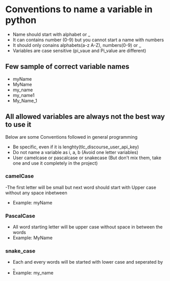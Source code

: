 # Conventions to name a variable in python

- Name should start with alphabet or _
- It can contains number (0-9) but you cannot start a name with numbers
- It should only conains alphabets(a-z A-Z), numbers(0-9) or _
- Variables are case sensitive (pi_vaue and Pi_value are different)

## Few sample of correct variable names
- myName
- MyName
- my_name
- my_name1
- My_Name_1

## All allowed variables are always not the best way to use it
Below are some Conventions followed in general programming

- Be specific, even if it is lenghty(tlc_discourse_user_api_key) 
- Do not name a variable as i, a, b (Avoid one letter variables)
- User camelcase or pascalcase or snakecase (But don't mix them, take one and use it completely in the project)

### camelCase
-The first letter will be small but next word should start with Upper case without any space inbetween
- Example: myName

### PascalCase
- All word starting letter will be upper case without space in between the words
- Example: MyName

### snake_case
- Each and every words will be started with lower case and seperated by _
- Example: my_name
